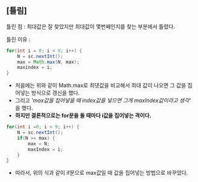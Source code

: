 ## [틀림]
틀린 점 : 최대값은 잘 찾았지만 최대값이 몇번째인지를 찾는 부분에서 틀렸다.

틀린 이유 : 
```java
for(int i = 0; i < 9; i++) {
    N = sc.nextInt();
    max = Math.max(N, max);
    maxindex = i;
}
```
- 처음에는 위와 같이 Math.max로 최댓값을 비교해서 최대 값이 나오면 그 값을 집어넣는 방식으로 갱신을 했다.
- 그리고 *'max값을 집어넣을 때 index값을 넣으면 그게 maxIndex값이라고 생각'* 을 했다.
- **하지만 결론적으로는 for문을 돌 때마다 i값을 집어넣는 격이다.**
```java
for(int i =0; i < 9; i++) {
    N = sc.nextInt();
    if(N >= max) {
        max = N;
        maxIndex = i;
    }
}
```
- 따라서, 위의 식과 같이 if문으로 max값일 때 값을 집어넣는 방법으로 바꾸었다.